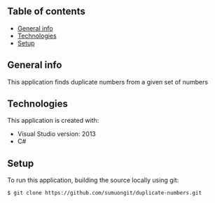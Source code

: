 ## Table of contents
* [General info](#general-info)
* [Technologies](#technologies)
* [Setup](#setup)

## General info
This application finds duplicate numbers from a given set of numbers
	
## Technologies
This application is created with:
* Visual Studio version: 2013
* C# 
	
## Setup
To run this application, building the source locally using git:

```
$ git clone https://github.com/sumuongit/duplicate-numbers.git

```
